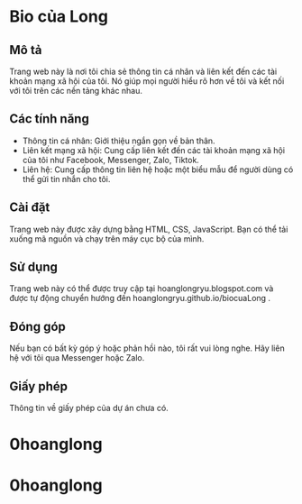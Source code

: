 # Bio của Long

## Mô tả
Trang web này là nơi tôi chia sẻ thông tin cá nhân và liên kết đến các tài khoản mạng xã hội của tôi. Nó giúp mọi người hiểu rõ hơn về tôi và kết nối với tôi trên các nền tảng khác nhau.

## Các tính năng
- Thông tin cá nhân: Giới thiệu ngắn gọn về bản thân.
- Liên kết mạng xã hội: Cung cấp liên kết đến các tài khoản mạng xã hội của tôi như Facebook, Messenger, Zalo, Tiktok.
- Liên hệ: Cung cấp thông tin liên hệ hoặc một biểu mẫu để người dùng có thể gửi tin nhắn cho tôi.

## Cài đặt
Trang web này được xây dựng bằng HTML, CSS, JavaScript. Bạn có thể tải xuống mã nguồn và chạy trên máy cục bộ của mình.

## Sử dụng
Trang web này có thể được truy cập tại hoanglongryu.blogspot.com và được tự động chuyển hướng đến hoanglongryu.github.io/biocuaLong .

## Đóng góp
Nếu bạn có bất kỳ góp ý hoặc phản hồi nào, tôi rất vui lòng nghe. Hãy liên hệ với tôi qua Messenger hoặc Zalo.

## Giấy phép
Thông tin về giấy phép của dự án chưa có.
# 0hoanglong
# 0hoanglong
